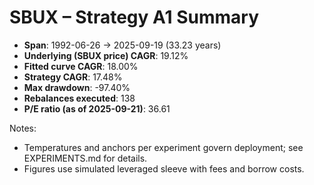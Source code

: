 # SBUX – Strategy A1 Summary

- **Span**: 1992-06-26 → 2025-09-19 (33.23 years)
- **Underlying (SBUX price) CAGR**: 19.12%
- **Fitted curve CAGR**: 18.00%
- **Strategy CAGR**: 17.48%
- **Max drawdown**: -97.40%
- **Rebalances executed**: 138
- **P/E ratio (as of 2025-09-21)**: 36.61

Notes:

- Temperatures and anchors per experiment govern deployment; see EXPERIMENTS.md for details.
- Figures use simulated leveraged sleeve with fees and borrow costs.

